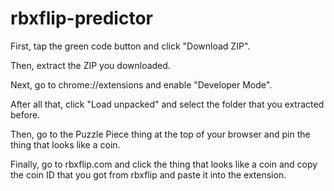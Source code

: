 # rbxflip-predictor
First, tap the green code button and click "Download ZIP".

Then, extract the ZIP you downloaded.

Next, go to chrome://extensions and enable "Developer Mode".

After all that, click "Load unpacked" and select the folder that you extracted before.

Then, go to the Puzzle Piece thing at the top of your browser and pin the thing that looks like a coin.

Finally, go to rbxflip.com and click the thing that looks like a coin and copy the coin ID that you got from rbxflip and paste it into the extension.

